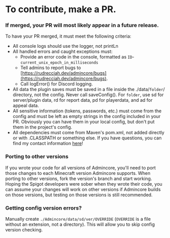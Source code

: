 # To contribute, make a PR.
### If merged, your PR will most likely appear in a future release.
To have your PR merged, it must meet the following criteria:
* All console logs should use the logger, not printLn
* All handled errors and caught exceptions must:
  * Provide an error code in the console, formatted as `ID`-`current_unix_epoch_in_milliseconds`
  * Tell admins to report bugs to [https://rudrecciah.dev/admincore/bugs](https://rudrecciah.dev/admincore/bugs).
  * Call logError() for Discord logging.
* All data the plugin saves must be saved in a file inside the ./data/`folder`/ directory, not the config. Never call saveConfig(). For `folder`, use sd for server/plugin data, rd for report data, pd for playerdata, and ad for appeal data.
* All sensitive information (tokens, passwords, etc.) must come from the config and must be left as empty strings in the config included in your PR. Obviously you can have them in your local config, but don't put them in the project's config.
* All dependencies must come from Maven's pom.xml, not added directly or with .CLASSPATH or something else.
  If you have questions, you can find my contact information [here](https://rudrecciah.dev/#contact)!
### Porting to other versions
If you wrote your code for all versions of Admincore, you'll need to port those changes to each Minecraft version Admincore supports. When porting to other versions, fork the version's branch and start working. Hoping the Spigot developers were sober when they wrote their code, you can assume your changes will work on other versions if Admincore builds on those versions, but testing on those versions is still recommended.
### Getting config version errors?
Manually create `./Admincore/data/sd/ver/OVERRIDE` (`OVERRIDE` is a file without an extension, not a directory). This will allow you to skip config version checking.
